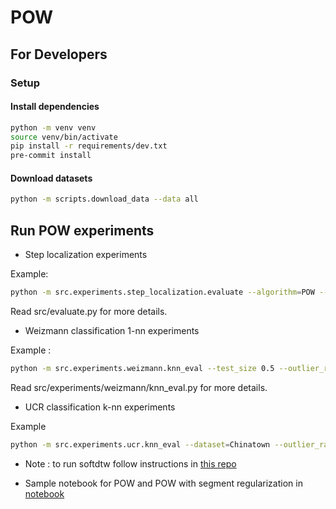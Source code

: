 # POW

## For Developers

### Setup

#### Install dependencies

```bash
python -m venv venv
source venv/bin/activate
pip install -r requirements/dev.txt
pre-commit install
```


#### Download datasets

```bash
python -m scripts.download_data --data all
```

## Run POW experiments

* Step localization experiments

Example:

```bash
python -m src.experiments.step_localization.evaluate --algorithm=POW --keep_percentile 0.3 --reg 3 --use_unlabeled
```

Read src/evaluate.py for more details.

* Weizmann classification 1-nn experiments

Example :

```bash
python -m src.experiments.weizmann.knn_eval --test_size 0.5 --outlier_ratio 0.1 --metric pow  --m 0.9 --reg 1 --distance euclidean
```

Read src/experiments/weizmann/knn_eval.py for more details.


* UCR classification k-nn experiments

Example

```bash
python -m src.experiments.ucr.knn_eval --dataset=Chinatown --outlier_ratio 0.1 --metric pow  --m 0.9 --reg 1 --distance euclidean --seed 1
```

* Note : to run softdtw follow instructions in [this repo](https://github.com/mblondel/soft-dtw)



* Sample notebook for POW and POW with segment regularization in [notebook](notebooks/sample.ipynb)
